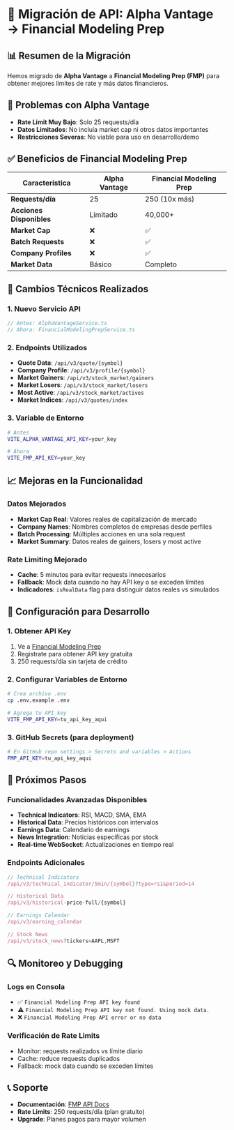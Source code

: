 # 🔄 Migración de API: Alpha Vantage → Financial Modeling Prep

## 📊 Resumen de la Migración

Hemos migrado de **Alpha Vantage** a **Financial Modeling Prep (FMP)** para obtener mejores límites de rate y más datos financieros.

## 🚫 Problemas con Alpha Vantage

- **Rate Limit Muy Bajo**: Solo 25 requests/día
- **Datos Limitados**: No incluía market cap ni otros datos importantes
- **Restricciones Severas**: No viable para uso en desarrollo/demo

## ✅ Beneficios de Financial Modeling Prep

| Característica | Alpha Vantage | Financial Modeling Prep |
|---|---|---|
| **Requests/día** | 25 | 250 (10x más) |
| **Acciones Disponibles** | Limitado | 40,000+ |
| **Market Cap** | ❌ | ✅ |
| **Batch Requests** | ❌ | ✅ |
| **Company Profiles** | ❌ | ✅ |
| **Market Data** | Básico | Completo |

## 🔧 Cambios Técnicos Realizados

### 1. Nuevo Servicio API
```typescript
// Antes: AlphaVantageService.ts
// Ahora: FinancialModelingPrepService.ts
```

### 2. Endpoints Utilizados
- **Quote Data**: `/api/v3/quote/{symbol}`
- **Company Profile**: `/api/v3/profile/{symbol}`
- **Market Gainers**: `/api/v3/stock_market/gainers`
- **Market Losers**: `/api/v3/stock_market/losers`
- **Most Active**: `/api/v3/stock_market/actives`
- **Market Indices**: `/api/v3/quotes/index`

### 3. Variable de Entorno
```bash
# Antes
VITE_ALPHA_VANTAGE_API_KEY=your_key

# Ahora
VITE_FMP_API_KEY=your_key
```

## 📈 Mejoras en la Funcionalidad

### Datos Mejorados
- **Market Cap Real**: Valores reales de capitalización de mercado
- **Company Names**: Nombres completos de empresas desde perfiles
- **Batch Processing**: Múltiples acciones en una sola request
- **Market Summary**: Datos reales de gainers, losers y most active

### Rate Limiting Mejorado
- **Cache**: 5 minutos para evitar requests innecesarios
- **Fallback**: Mock data cuando no hay API key o se exceden límites
- **Indicadores**: `isRealData` flag para distinguir datos reales vs simulados

## 🎯 Configuración para Desarrollo

### 1. Obtener API Key
1. Ve a [Financial Modeling Prep](https://site.financialmodelingprep.com/developer/docs)
2. Registrate para obtener API key gratuita
3. 250 requests/día sin tarjeta de crédito

### 2. Configurar Variables de Entorno
```bash
# Crea archivo .env
cp .env.example .env

# Agrega tu API key
VITE_FMP_API_KEY=tu_api_key_aqui
```

### 3. GitHub Secrets (para deployment)
```bash
# En GitHub repo settings > Secrets and variables > Actions
FMP_API_KEY=tu_api_key_aqui
```

## 🚀 Próximos Pasos

### Funcionalidades Avanzadas Disponibles
- **Technical Indicators**: RSI, MACD, SMA, EMA
- **Historical Data**: Precios históricos con intervalos
- **Earnings Data**: Calendario de earnings
- **News Integration**: Noticias específicas por stock
- **Real-time WebSocket**: Actualizaciones en tiempo real

### Endpoints Adicionales
```typescript
// Technical Indicators
/api/v3/technical_indicator/5min/{symbol}?type=rsi&period=14

// Historical Data
/api/v3/historical-price-full/{symbol}

// Earnings Calendar
/api/v3/earning_calendar

// Stock News
/api/v3/stock_news?tickers=AAPL,MSFT
```

## 🔍 Monitoreo y Debugging

### Logs en Consola
- ✅ `Financial Modeling Prep API key found`
- ⚠️ `Financial Modeling Prep API key not found. Using mock data.`
- ❌ `Financial Modeling Prep API error or no data`

### Verificación de Rate Limits
- Monitor: requests realizados vs límite diario
- Cache: reduce requests duplicados
- Fallback: mock data cuando se exceden límites

## 📞 Soporte

- **Documentación**: [FMP API Docs](https://site.financialmodelingprep.com/developer/docs)
- **Rate Limits**: 250 requests/día (plan gratuito)
- **Upgrade**: Planes pagos para mayor volumen

